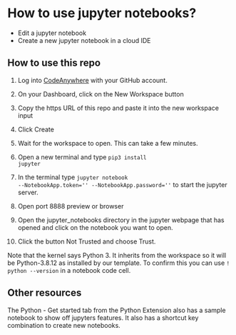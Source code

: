 # How to use jupyter notebooks?

* Edit a jupyter notebook
* Create a new jupyter notebook in a cloud IDE

## How to use this repo

1. Log into <a href="https://app.codeanywhere.com/" target="_blank" rel="noreferrer">CodeAnywhere</a> with your GitHub account.

1. On your Dashboard, click on the New Workspace button

1. Copy the https URL of this repo and paste it into the new workspace input

1. Click Create

1. Wait for the workspace to open. This can take a few minutes.

1. Open a new terminal and type <code>pip3 install jupyter</code>

1. In the terminal type <code>jupyter notebook --NotebookApp.token='' --NotebookApp.password=''</code> to start the jupyter server.

1. Open port 8888 preview or browser

1. Open the jupyter_notebooks directory in the jupyter webpage that has opened and click on the notebook you want to open.

1. Click the button Not Trusted and choose Trust.

Note that the kernel says Python 3. It inherits from the workspace so it will be Python-3.8.12 as installed by our template. To confirm this you can use <code>! python --version</code> in a notebook code cell.

## Other resources

The Python - Get started tab from the Python Extension also has a sample notebook to show off jupyters features. It also has a shortcut key combination to create new notebooks. 
